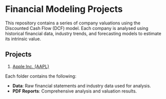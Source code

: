 # Financial Modeling Projects

This repository contains a series of company valuations using the Discounted Cash Flow (DCF) model. Each company is analysed using historical financial data, industry trends, and forecasting models to estimate its intrinsic value.

## Projects
1. [Apple Inc. (AAPL)](./Apple/)

Each folder contains the following:
- **Data**: Raw financial statements and industry data used for analysis.
- **PDF Reports**: Comprehensive analysis and valuation results.
